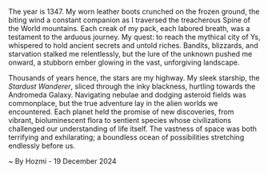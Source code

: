 
The year is 1347.  My worn leather boots crunched on the frozen ground, the biting wind a constant companion as I traversed the treacherous Spine of the World mountains.  Each creak of my pack, each labored breath, was a testament to the arduous journey. My quest: to reach the mythical city of Ys, whispered to hold ancient secrets and untold riches.  Bandits, blizzards, and starvation stalked me relentlessly, but the lure of the unknown pushed me onward, a stubborn ember glowing in the vast, unforgiving landscape.


Thousands of years hence, the stars are my highway.  My sleek starship, the *Stardust Wanderer*, sliced through the inky blackness, hurtling towards the Andromeda Galaxy.  Navigating nebulae and dodging asteroid fields was commonplace, but the true adventure lay in the alien worlds we encountered.  Each planet held the promise of new discoveries, from vibrant, bioluminescent flora to sentient species whose civilizations challenged our understanding of life itself.  The vastness of space was both terrifying and exhilarating;  a boundless ocean of possibilities stretching endlessly before us.

~ By Hozmi - 19 December 2024
